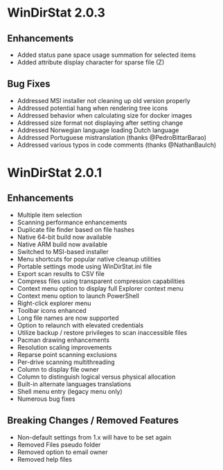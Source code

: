 # WinDirStat 2.0.3

## Enhancements
* Added status pane space usage summation for selected items
* Added attribute display character for sparse file (Z)

## Bug Fixes
* Addressed MSI installer not cleaning up old version properly
* Addressed potential hang when rendering tree icons
* Addressed behavior when calculating size for docker images
* Addressed size format not displaying after setting change 
* Addressed Norwegian language loading Dutch language
* Addressed Portuguese mistranslation (thanks @PedroBittarBarao)
* Addressed various typos in code comments (thanks @NathanBaulch)
  
# WinDirStat 2.0.1

## Enhancements
* Multiple item selection
* Scanning performance enhancements
* Duplicate file finder based on file hashes
* Native 64-bit build now available
* Native ARM build now available
* Switched to MSI-based installer
* Menu shortcuts for popular native cleanup utilities
* Portable settings mode using WinDirStat.ini file
* Export scan results to CSV file
* Compress files using transparent compression capabilities
* Context menu option to display full Explorer context menu
* Context menu option to launch PowerShell
* Right-click explorer menu
* Toolbar icons enhanced
* Long file names are now supported
* Option to relaunch with elevated credentials
* Utilize backup / restore privileges to scan inaccessible files
* Pacman drawing enhancements
* Resolution scaling improvements
* Reparse point scanning exclusions
* Per-drive scanning multithreading
* Column to display file owner
* Column to distinguish logical versus physical allocation
* Built-in alternate languages translations
* Shell menu entry (legacy menu only)
* Numerous bug fixes
    
## Breaking Changes / Removed Features
* Non-default settings from 1.x will have to be set again
* Removed Files pseudo folder
* Removed option to email owner
* Removed help files
